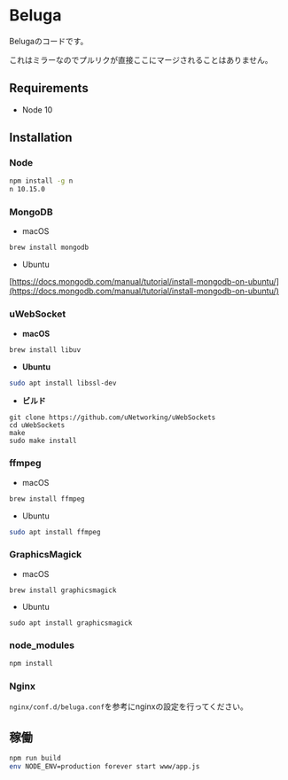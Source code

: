 # Beluga

Belugaのコードです。

これはミラーなのでプルリクが直接ここにマージされることはありません。

## Requirements

- Node 10

## Installation

### Node

```bash
npm install -g n
n 10.15.0
```

### MongoDB

- macOS

```bash
brew install mongodb
```

- Ubuntu

[https://docs.mongodb.com/manual/tutorial/install-mongodb-on-ubuntu/](https://docs.mongodb.com/manual/tutorial/install-mongodb-on-ubuntu/)

### uWebSocket

- **macOS**

```bash
brew install libuv
```

- **Ubuntu**

```bash
sudo apt install libssl-dev
```

- **ビルド**

```
git clone https://github.com/uNetworking/uWebSockets
cd uWebSockets
make
sudo make install
```

### ffmpeg

- macOS

```bash
brew install ffmpeg
```

- Ubuntu

```bash
sudo apt install ffmpeg
```

### GraphicsMagick

- macOS

```
brew install graphicsmagick
```

- Ubuntu

```
sudo apt install graphicsmagick
```

### node_modules

```bash
npm install
```

### Nginx

`nginx/conf.d/beluga.conf`を参考にnginxの設定を行ってください。

## 稼働

```bash
npm run build
env NODE_ENV=production forever start www/app.js
```